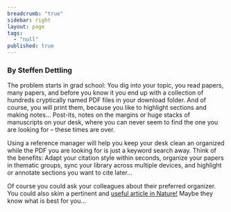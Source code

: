 ```yaml
---
breadcrumb: "true"
sidebar: right
layout: page
tags: 
  - "null"
published: true
---
```




### By Steffen Dettling

The problem starts in grad school: You dig into your topic, you read papers, many papers, and before you know it you end up with a collection of hundreds cryptically named PDF files in your download folder. And of course, you will print them, because you like to highlight sections and making notes...
Post-its, notes on the margins or huge stacks of manuscripts on your desk, where you can never seem to find the one you are looking for – these times are over.    

Using a reference manager will help you keep your desk clean an organized while the PDF you are looking for is just a keyword search away. Think of the benefits: Adapt your citation style within seconds, organize your papers in thematic groups, sync your library across multiple devices, and highlight or annotate sections you want to cite later...   

Of course you could ask your colleagues about their preferred organizer. You could also skim a pertinent and <a href="http://www.nature.com/news/eight-ways-to-clean-a-digital-library-1.18695" target="_blank">useful article in Nature!</a> Maybe they know what is best for you…


